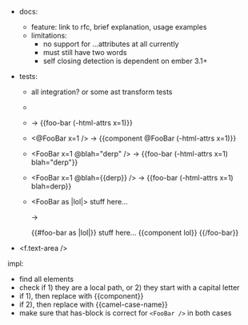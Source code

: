 - docs:
  - feature: link to rfc, brief explanation, usage examples
  - limitations:
    - no support for ...attributes at all currently   
    - must still have two words 
    - self closing detection is dependent on ember 3.1+

- tests:
  - all integration? or some ast transform tests
  - <FooBar />

  - <FooBar x=1 /> -> {{foo-bar (-html-attrs x=1)}}
  - <@FooBar x=1 /> -> {{component @FooBar (-html-attrs x=1)}}
  - <FooBar x=1 @blah="derp" /> -> {{foo-bar (-html-attrs x=1) blah="derp"}}
  - <FooBar x=1 @blah={{derp}} /> -> {{foo-bar (-html-attrs x=1) blah=derp}}
  - <FooBar as |lol|>
      stuff here...
        <lol></lol>
    </FooBar>

    ->

    {{#foo-bar as |lol|}}
      stuff here...
        {{component lol}}
    {{/foo-bar}}
 - <f.text-area />

impl:
  - find all elements
  - check if 1) they are a local path, or
             2) they start with a capital letter
  - if 1), then replace with {{component}}
  - if 2), then replace with {{camel-case-name}}
  - make sure that has-block is correct for `<FooBar />` in both cases

